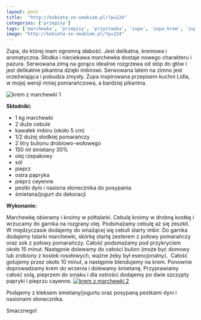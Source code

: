 ```yaml
---
layout: post
title:  "http://kobieta-ze-smakiem.pl/?p=224"
categories: ['przepisy']
tags: ['marchewka', 'przepisy', 'przystawka', 'zupa', 'zupa-krem', 'zupy']
image: "http://kobieta-ze-smakiem.pl/?p=224"
---
```

Zupa, do której mam ogromną słabość. Jest delikatna, kremowa i aromatyczna. Słodka i nieciekawa marchewka dostaje nowego charakteru i pazura. Serwowana zimą na gorąco idealnie rozgrzewa od stóp do głów i jest delikatnie pikantna dzięki imbirowi. Serwowana latem na zimno jest orzeźwiająca i pobudza zmysły. Zupa inspirowana przepisem kuchni Lidla, w mojej wersji mniej pomarańczowa, a bardziej pikantna.

![krem z marchewki 1](http://kobieta-ze-smakiem.pl/wp-content/uploads/2015/02/krem-z-marchewki-1-300x222.jpg)

**Składniki:**
* 1 kg marchewki
* 2 duże cebule
* kawałek imbiru (około 5 cm)
* 1/2 dużej słodkiej pomarańczy
* 2 litry bulionu drobiowo-wołowego
* 150 ml śmietany 30%
* olej rzepakowy
* sól
* pieprz
* ostra papryka
* pieprz ceyenne
* pestki dyni i nasiona słonecznika do posypania
* śmietana/jogurt do dekoracji


**Wykonanie:**

Marchewkę obieramy i kroimy w półtalarki. Cebulę kroimy w drobną kostkę i wrzucamy do garnka na rozgrany olej. Podsmażamy cebulę aż się zeszkli. W międzyczasie dodajemy do smażącej się cebuli starty imbir. Do garnka dodajemy talarki marchewki, skórkę startą zesterem z połowy pomarańczy oraz sok z połowy pomarańczy. Całość podsmażamy pod przykryciem około 15 minut. Następnie dolewamy do całości bulion (może być domowy lub zrobiony z kostek rosołowych, ważne żeby był esencjonalny).  Całość gotujemy przez około 10 minut, a następnie blendujemy na krem. Ponownie doprowadzamy krem do wrzenia i dolewamy śmietanę. Przyprawiamy całość solą, pieprzem do smaku i dla ostrości dodajemy po dwie szczypty papryki i pieprzu cayenne.
[![krem z marchewki 2](http://kobieta-ze-smakiem.pl/wp-content/uploads/2015/02/krem-z-marchewki-2-300x223.jpg)](http://kobieta-ze-smakiem.pl/wp-content/uploads/2015/02/krem-z-marchewki-2.jpg)


Podajemy z kleksem śmietany/jogurtu oraz posypaną pestkami dyni i nasionami słonecznika.

Smacznego!
    